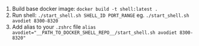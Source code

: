 1. Build base docker image: `docker build -t shell:latest .`
2. Run shell: `./start_shell.sh SHELL_ID PORT_RANGE` eg. `./start_shell.sh avodiet 8300-8320`
3. Add alias to your `.zshrc` file `alias avodiet="__PATH_TO_DOCKER_SHELL_REPO__/start_shell.sh avodiet 8300-8320"`
